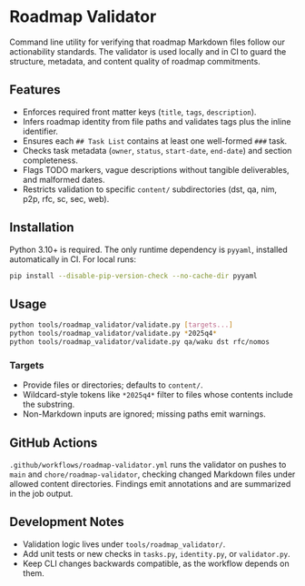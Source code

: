 # Roadmap Validator

Command line utility for verifying that roadmap Markdown files follow our actionability standards. The validator is used locally and in CI to guard the structure, metadata, and content quality of roadmap commitments.

## Features
- Enforces required front matter keys (`title`, `tags`, `description`).
- Infers roadmap identity from file paths and validates tags plus the inline identifier.
- Ensures each `## Task List` contains at least one well-formed `###` task.
- Checks task metadata (`owner`, `status`, `start-date`, `end-date`) and section completeness.
- Flags TODO markers, vague descriptions without tangible deliverables, and malformed dates.
- Restricts validation to specific `content/` subdirectories (dst, qa, nim, p2p, rfc, sc, sec, web).

## Installation
Python 3.10+ is required. The only runtime dependency is `pyyaml`, installed automatically in CI. For local runs:

```bash
pip install --disable-pip-version-check --no-cache-dir pyyaml
```

## Usage
```bash
python tools/roadmap_validator/validate.py [targets...]
python tools/roadmap_validator/validate.py *2025q4*
python tools/roadmap_validator/validate.py qa/waku dst rfc/nomos
```

### Targets
- Provide files or directories; defaults to `content/`.
- Wildcard-style tokens like `*2025q4*` filter to files whose contents include the substring.
- Non-Markdown inputs are ignored; missing paths emit warnings.

## GitHub Actions
`.github/workflows/roadmap-validator.yml` runs the validator on pushes to `main` and `chore/roadmap-validator`, checking changed Markdown files under allowed content directories. Findings emit annotations and are summarized in the job output.

## Development Notes
- Validation logic lives under `tools/roadmap_validator/`.
- Add unit tests or new checks in `tasks.py`, `identity.py`, or `validator.py`.
- Keep CLI changes backwards compatible, as the workflow depends on them.
